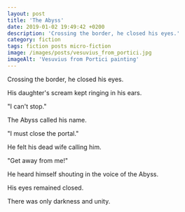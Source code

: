 ```yaml
---
layout: post
title: 'The Abyss'
date: 2019-01-02 19:49:42 +0200
description: 'Crossing the border, he closed his eyes.'
category: fiction
tags: fiction posts micro-fiction
image: /images/posts/vesuvius_from_portici.jpg
imageAlt: 'Vesuvius from Portici painting'
---
```


Crossing the border, he closed his eyes.

His daughter's scream kept ringing in his ears.

"I can't stop."

The Abyss called his name.

"I must close the portal."

He felt his dead wife calling him.

"Get away from me!"

He heard himself shouting in the voice of the Abyss.

His eyes remained closed.

There was only darkness and unity.
